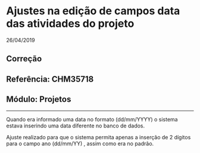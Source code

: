 # Ajustes na edição de campos data das atividades do projeto
26/04/2019
## Correção
## Referência: CHM35718
## Módulo: Projetos
***

Quando era informado uma data no formato (dd/mm/YYYY) o sistema estava inserindo uma data diferente no banco de dados.

Ajuste realizado para que o sistema permita apenas a inserção de 2 dígitos para o campo ano (dd/mm/YY) , assim como era no padrão.